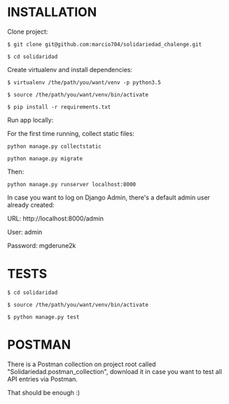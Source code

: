 INSTALLATION
============

Clone project:

`$ git clone git@github.com:marcio704/solidariedad_chalenge.git`

`$ cd solidaridad`


Create virtualenv and install dependencies:

`$ virtualenv /the/path/you/want/venv -p python3.5`

`$ source /the/path/you/want/venv/bin/activate`

`$ pip install -r requirements.txt`


Run app locally:

For the first time running, collect static files:

`python manage.py collectstatic`

`python manage.py migrate`

Then:

`python manage.py runserver localhost:8000`


In case you want to log on Django Admin, there's a default admin user already created:

URL: http://localhost:8000/admin

User: admin

Password: mgderune2k



TESTS
=====

`$ cd solidaridad`

`$ source /the/path/you/want/venv/bin/activate`

`$ python manage.py test`


POSTMAN
=======

There is a Postman collection on project root called "Solidariedad.postman_collection",
download it in case you want to test all API entries via Postman.

That should be enough :)
